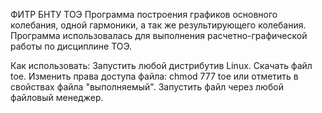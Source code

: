 ФИТР БНТУ ТОЭ 
Программа построения графиков основного колебания, одной гармоники, а так же результирующего колебания. Программа использовалась для выполнения расчетно-графической работы по дисциплине ТОЭ.

Как использовать:
Запустить любой дистрибутив Linux.
Скачать файл toe.
Изменить права доступа файла: chmod 777 toe или отметить в свойствах файла "выполняемый".
Запустить файл через любой файловый менеджер.

